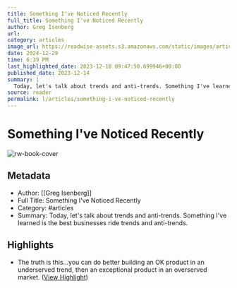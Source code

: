 ```yaml
---
title: Something I've Noticed Recently
full_title: Something I've Noticed Recently
author: Greg Isenberg
url: 
category: articles
image_url: https://readwise-assets.s3.amazonaws.com/static/images/article4.6bc1851654a0.png
date: 2024-12-29
time: 6:39 PM
last_highlighted_date: 2023-12-18 09:47:50.699946+00:00
published_date: 2023-12-14
summary: |
  Today, let's talk about trends and anti-trends. Something I've learned is the best businesses ride trends and anti-trends.
source: reader
permalink: l/articles/something-i-ve-noticed-recently
---
```

# Something I've Noticed Recently

![rw-book-cover](https://readwise-assets.s3.amazonaws.com/static/images/article4.6bc1851654a0.png)

## Metadata
- Author: [[Greg Isenberg]]
- Full Title: Something I've Noticed Recently
- Category: #articles
- Summary: Today, let's talk about trends and anti-trends. Something I've learned is the best businesses ride trends and anti-trends.

## Highlights
- The truth is this...you can do better building an OK product in an underserved trend, then an exceptional product in an overserved market. ([View Highlight](https://read.readwise.io/read/01hhy566t7kbnkh6hczbty93q9))


